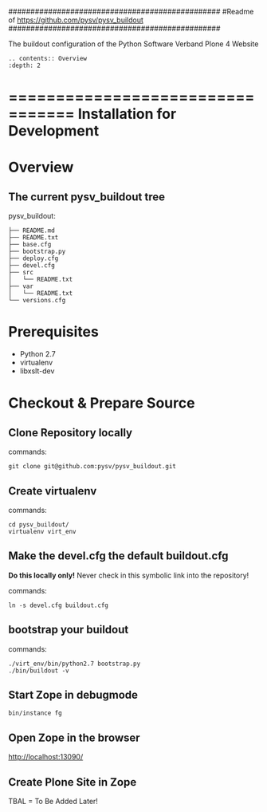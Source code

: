 ################################################
#Readme of https://github.com/pysv/pysv_buildout
################################################

The buildout configuration of the Python Software Verband Plone 4 Website

    .. contents:: Overview
    :depth: 2

=================================
Installation for Development
=================================

Overview
===========


The current pysv_buildout tree
----------------------------------
pysv_buildout:

    ├── README.md
    ├── README.txt
    ├── base.cfg
    ├── bootstrap.py
    ├── deploy.cfg
    ├── devel.cfg
    ├── src
    │   └── README.txt
    ├── var
    │   └── README.txt
    └── versions.cfg


Prerequisites
===================

- Python 2.7
- virtualenv
- libxslt-dev

Checkout & Prepare Source
=============================

Clone Repository locally
----------------------------

commands:

    git clone git@github.com:pysv/pysv_buildout.git
    
Create virtualenv
----------------------

commands:

    cd pysv_buildout/
    virtualenv virt_env
    


Make the devel.cfg the default buildout.cfg
----------------------------------------------

**Do this locally only!** Never check in this symbolic link into the repository!

commands:

    ln -s devel.cfg buildout.cfg
    
    

bootstrap your buildout
--------------------------

commands:

    ./virt_env/bin/python2.7 bootstrap.py
    ./bin/buildout -v


Start Zope in debugmode
------------------------------

    bin/instance fg

Open Zope in the browser
-----------------------------

[http://localhost:13090/](http://localhost:13090/)

Create Plone Site in Zope
--------------------------

TBAL = To Be Added Later!


